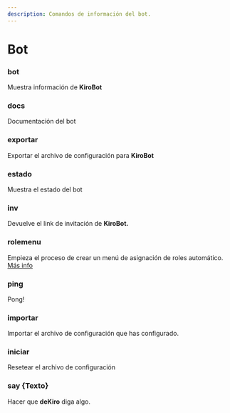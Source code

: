 ```yaml
---
description: Comandos de información del bot.
---
```


# Bot

### bot

Muestra información de **KiroBot**

### docs

Documentación del bot

### exportar

Exportar el archivo de configuración para **KiroBot**

### estado

Muestra el estado del bot

### **inv**

Devuelve el link de invitación de **KiroBot.**

### rolemenu

Empieza el proceso de crear un menú de asignación de roles automático. [Más info](../introduccion/autoroles.md)

### ping

Pong!

### importar

Importar el archivo de configuración que has configurado.

### iniciar

Resetear el archivo de configuración

### say {Texto}

Hacer que **deKiro** diga algo.

